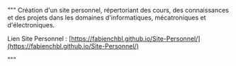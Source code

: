 """
Création d'un site personnel, répertoriant des cours, des connaissances et des projets dans les domaines d'informatiques, mécatroniques et d'électroniques. 


Lien Site Personnel :
[https://fabienchbl.github.io/Site-Personnel/](https://fabienchbl.github.io/Site-Personnel/)


"""
